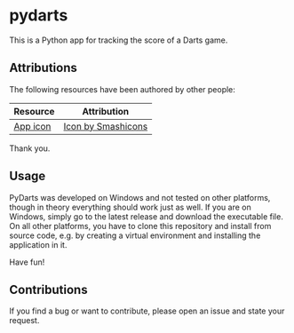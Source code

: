 # pydarts

This is a Python app for tracking the score of a Darts game.

## Attributions

The following resources have been authored by other people:

| Resource                            | Attribution                                          |
| ----------------------------------- | ---------------------------------------------------- |
| [App icon](pydarts/icons/darts.ico) | [Icon by Smashicons](https://www.freepik.com/search) |

Thank you.

## Usage

PyDarts was developed on Windows and not tested on other platforms, though in theory everything
should work just as well. If you are on Windows, simply go to the latest release and download
the executable file. On all other platforms, you have to clone this repository and install from
source code, e.g. by creating a virtual environment and installing the application in it.

Have fun!

## Contributions

If you find a bug or want to contribute, please open an issue and state your request.
